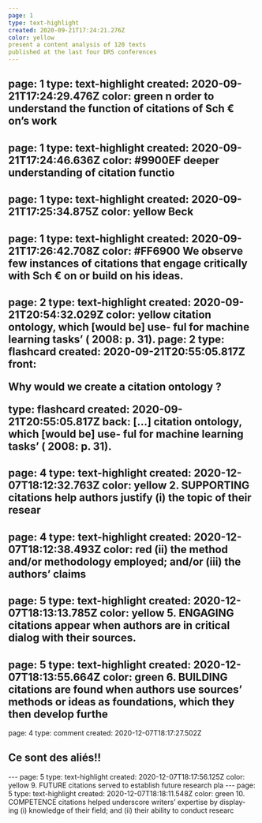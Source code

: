 ```yaml
---
page: 1
type: text-highlight
created: 2020-09-21T17:24:21.276Z
color: yellow
present a content analysis of 120 texts
published at the last four DRS conferences
---
```

page: 1
type: text-highlight
created: 2020-09-21T17:24:29.476Z
color: green
n order to understand the function of
citations of Sch
€
on’s work
---
page: 1
type: text-highlight
created: 2020-09-21T17:24:46.636Z
color: #9900EF
deeper understanding of citation functio
---
page: 1
type: text-highlight
created: 2020-09-21T17:25:34.875Z
color: yellow
Beck
---
page: 1
type: text-highlight
created: 2020-09-21T17:26:42.708Z
color: #FF6900
We observe few instances of citations that
engage critically with Sch
€
on or build on his ideas.
---
page: 2
type: text-highlight
created: 2020-09-21T20:54:32.029Z
color: yellow
citation ontology, which [would be] use-
ful for machine learning tasks’ ( 2008: p. 31).
page: 2
type: flashcard
created: 2020-09-21T20:55:05.817Z
front: <p>Why would we create a <b>citation ontology</b>&nbsp;?</p>
type: flashcard
created: 2020-09-21T20:55:05.817Z
back: [...] citation ontology, which [would be] use-
ful for <b>machine learning</b> tasks’ ( 2008: p. 31).
---
page: 4
type: text-highlight
created: 2020-12-07T18:12:32.763Z
color: yellow
2. SUPPORTING citations help authors justify (i) the topic of their resear
---
page: 4
type: text-highlight
created: 2020-12-07T18:12:38.493Z
color: red
(ii) the method and/or methodology employed; and/or (iii) the authors’ claims
---
page: 5
type: text-highlight
created: 2020-12-07T18:13:13.785Z
color: yellow
5. ENGAGING citations appear when authors are in critical dialog with their sources.
---
page: 5
type: text-highlight
created: 2020-12-07T18:13:55.664Z
color: green
6. BUILDING citations are found when authors use sources’ methods or ideas as foundations, which they then develop furthe
---
page: 4
type: comment
created: 2020-12-07T18:17:27.502Z
<h2>Ce sont des aliés!!</h2>
---
page: 5
type: text-highlight
created: 2020-12-07T18:17:56.125Z
color: yellow
9. FUTURE citations served to establish future research pla
---
page: 5
type: text-highlight
created: 2020-12-07T18:18:11.548Z
color: green
10. COMPETENCE citations helped underscore writers’ expertise by display- ing (i) knowledge of their field; and (ii) their ability to conduct researc

